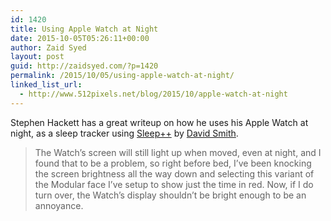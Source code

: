```yaml
---
id: 1420
title: Using Apple Watch at Night
date: 2015-10-05T05:26:11+00:00
author: Zaid Syed
layout: post
guid: http://zaidsyed.com/?p=1420
permalink: /2015/10/05/using-apple-watch-at-night/
linked_list_url:
  - http://www.512pixels.net/blog/2015/10/apple-watch-at-night
---
```

Stephen Hackett has a great writeup on how he uses his Apple Watch at night, as a sleep tracker using [Sleep++](https://itunes.apple.com/us/app/sleep++/id1038440371?mt=8) by [David Smith](http://david-smith.org).

> The Watch&#8217;s screen will still light up when moved, even at night, and I found that to be a problem, so right before bed, I&#8217;ve been knocking the screen brightness all the way down and selecting this variant of the Modular face I&#8217;ve setup to show just the time in red. Now, if I do turn over, the Watch&#8217;s display shouldn&#8217;t be bright enough to be an annoyance.